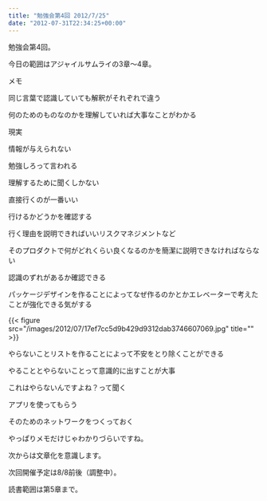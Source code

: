 ```yaml
---
title: "勉強会第4回 2012/7/25"
date: "2012-07-31T22:34:25+00:00"
---
```


勉強会第4回。

今日の範囲はアジャイルサムライの3章〜4章。

メモ

同じ言葉で認識していても解釈がそれぞれで違う

何のためのものなのかを理解していれば大事なことがわかる

現実

情報が与えられない

勉強しろって言われる

理解するために聞くしかない

直接行くのが一番いい

行けるかどうかを確認する

行く理由を説明できればいいリスクマネジメントなど

そのプロダクトで何がどれくらい良くなるのかを簡潔に説明できなければならない

認識のずれがあるか確認できる

パッケージデザインを作ることによってなぜ作るのかとかエレベーターで考えたことが強化できる気がする

{{< figure src="/images/2012/07/17ef7cc5d9b429d9312dab3746607069.jpg" title="" >}}

やらないことリストを作ることによって不安をとり除くことができる

やることとやらないことって意識的に出すことが大事

これはやらないんですよね？って聞く

アプリを使ってもらう

そのためのネットワークをつくっておく

やっぱりメモだけじゃわかりづらいですね。

次からは文章化を意識します。

次回開催予定は8/8前後（調整中）。

読書範囲は第5章まで。

